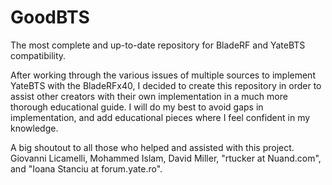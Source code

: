 # GoodBTS
The most complete and up-to-date repository for BladeRF and YateBTS compatibility.

After working through the various issues of multiple sources to implement YateBTS with the BladeRFx40, I decided to create this repository in order to assist other creators with their own implementation in a much more thorough educational guide. I will do my best to avoid gaps in implementation, and add educational pieces where I feel confident in my knowledge.

A big shoutout to all those who helped and assisted with this project. Giovanni Licamelli, Mohammed Islam, David Miller, "rtucker at Nuand.com", and "Ioana Stanciu at forum.yate.ro".
